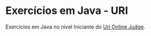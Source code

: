 # Exercícios em Java - URI

Exercícios em Java no nível Iniciante do [Uri Online Judge](https://www.urionlinejudge.com.br/).